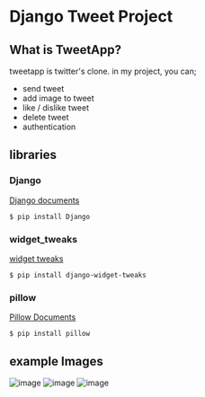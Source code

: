 # Django Tweet Project

## What is TweetApp?

tweetapp is twitter's clone. in my project, you can;
* send tweet
* add image to tweet
* like / dislike tweet
* delete tweet
* authentication

## libraries

### Django
[Django documents](https://docs.djangoproject.com/en/5.0/)

~~~
$ pip install Django
~~~


### widget_tweaks
[widget tweaks](https://pypi.org/project/django-widget-tweaks/)

~~~
$ pip install django-widget-tweaks
~~~

### pillow
[Pillow Documents](https://pypi.org/project/pillow/)

~~~
$ pip install pillow
~~~

## example Images

![image](https://github.com/user-attachments/assets/00eaea50-a980-4677-9ef0-3b2ae6559399)
![image](https://github.com/user-attachments/assets/1dc61b52-25b9-4ba3-ae07-95977bb6334a)
![image](https://github.com/user-attachments/assets/3897e0e7-e9b9-4387-97e0-8e7487a92bcc)

